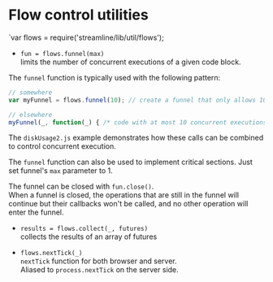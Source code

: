 
# Flow control utilities
 
`var flows = require('streamline/lib/util/flows');
 

* `fun = flows.funnel(max)`  
  limits the number of concurrent executions of a given code block.

The `funnel` function is typically used with the following pattern:

``` javascript
// somewhere
var myFunnel = flows.funnel(10); // create a funnel that only allows 10 concurrent executions.

// elsewhere
myFunnel(_, function(_) { /* code with at most 10 concurrent executions */ });
```

The `diskUsage2.js` example demonstrates how these calls can be combined to control concurrent execution.

The `funnel` function can also be used to implement critical sections. Just set funnel's `max` parameter to 1.

The funnel can be closed with `fun.close()`.  
When a funnel is closed, the operations that are still in the funnel will continue but their callbacks
won't be called, and no other operation will enter the funnel.

* `results = flows.collect(_, futures)`  
  collects the results of an array of futures

* `flows.nextTick(_)`  
  `nextTick` function for both browser and server.  
  Aliased to `process.nextTick` on the server side.

